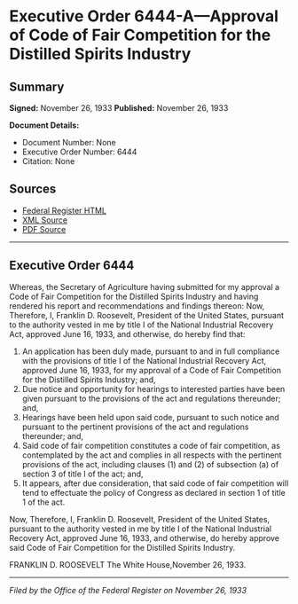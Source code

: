 # Executive Order 6444-A—Approval of Code of Fair Competition for the Distilled Spirits Industry

## Summary

**Signed:** November 26, 1933
**Published:** November 26, 1933

**Document Details:**
- Document Number: None
- Executive Order Number: 6444
- Citation: None

## Sources
- [Federal Register HTML](https://www.presidency.ucsb.edu/documents/executive-order-6444-approval-code-fair-competition-for-the-distilled-spirits-industry)
- [XML Source](None)
- [PDF Source](None)

---

## Executive Order 6444

Whereas, the Secretary of Agriculture having submitted for my approval a Code of Fair Competition for the Distilled Spirits Industry and having rendered his report and recommendations and findings thereon:
Now, Therefore, I, Franklin D. Roosevelt, President of the United States, pursuant to the authority vested in me by title I of the National Industrial Recovery Act, approved June 16, 1933, and otherwise, do hereby find that:
1. An application has been duly made, pursuant to and in full compliance with the provisions of title I of the National Industrial Recovery Act, approved June 16, 1933, for my approval of a Code of Fair Competition for the Distilled Spirits Industry; and,
2. Due notice and opportunity for hearings to interested parties have been given pursuant to the provisions of the act and regulations thereunder; and,
3. Hearings have been held upon said code, pursuant to such notice and pursuant to the pertinent provisions of the act and regulations thereunder; and,
4. Said code of fair competition constitutes a code of fair competition, as contemplated by the act and complies in all respects with the pertinent provisions of the act, including clauses (1) and (2) of subsection (a) of section 3 of title I of the act; and,
5. It appears, after due consideration, that said code of fair competition will tend to effectuate the policy of Congress as declared in section 1 of title 1 of the act.

Now, Therefore, I, Franklin D. Roosevelt, President of the United States, pursuant to the authority vested in me by title I of the National Industrial Recovery Act, approved June 16, 1933, and otherwise, do hereby approve said Code of Fair Competition for the Distilled Spirits Industry.

FRANKLIN D. ROOSEVELT
The White House,November 26, 1933.

---

*Filed by the Office of the Federal Register on November 26, 1933*
